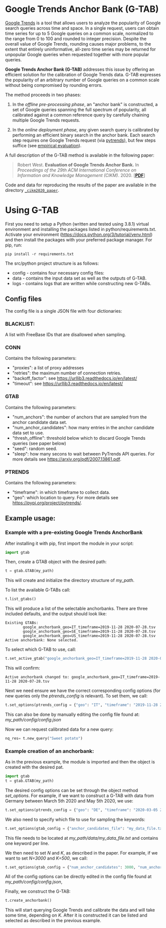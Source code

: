 # Google Trends Anchor Bank (G-TAB)

[Google Trends](https://trends.google.com/) is a tool that allows users to analyze the popularity of Google search queries across time and space.
In a single request, users can obtain time series for up to 5 Google queries on a common scale, normalized to the range from 0 
to 100 and rounded to integer precision.
Despite the overall value of Google Trends, rounding causes major problems, to the extent that entirely uninformative, 
all-zero time series may be returned for unpopular Google queries when requested together with more popular queries.

**Google Trends Anchor Bank (G-TAB)**
addresses this issue by offering an efficient solution for the calibration of Google Trends data.
G-TAB expresses the popularity of an arbitrary number of Google queries on a common scale without being compromised by 
rounding errors.

The method proceeds in two phases:

1.  In the *offline pre-processing phase*, an "anchor bank" is constructed, a set of Google queries spanning the full spectrum 
of popularity, all calibrated against a common reference query by carefully chaining multiple Google Trends requests.

2. In the *online deployment phase*, any given search query is calibrated by performing an efficient binary search in the anchor bank.
Each search step requires one Google Trends request (via [pytrends](https://github.com/GeneralMills/pytrends)), but few
 steps suffice (see [empirical evaluation](https://arxiv.org/abs/2007.13861)).

A full description of the G-TAB method is available in the following paper:

> Robert West. **Evaluation of Google Trends Anchor Bank.** In *Proceedings of the 29th ACM International Conference on Information and Knowledge Management (CIKM)*. 2020. [**[PDF](https://arxiv.org/abs/2007.13861)**]

Code and data for reproducing the results of the paper are available in the directory [`_cikm2020_paper`](_cikm2020_paper).

# Using G-TAB

First you need to setup a Python (written and tested using 3.8.1) virtual environment and installing the packages listed
in python/requirements.txt. Activate your environment (https://docs.python.org/3/tutorial/venv.html) and then install 
the packages with your preferred package manager. 
For pip, run:

~~~
pip install -r requirements.txt
~~~

The src/python project structure is as follows:
- config - contains four necessary config files:
- data - contains the input data set as well as the outputs of G-TAB.
- logs - contains logs that are written while constructing new G-TABs.

## Config files 
The config file is a single JSON file with four dictionaries:

### BLACKLIST:
A list with FreeBase IDs that are disallowed when sampling.

### CONN
Contains the following parameters:
- "proxies": a list of proxy addresses
- "retries": the maximum number of connection retries.
- "backoff_factor": see https://urllib3.readthedocs.io/en/latest/
- "timeout": see https://urllib3.readthedocs.io/en/latest/

### GTAB
Contains the following parameters:
- "num_anchors": the number of anchors that are sampled from the anchor candidate data set.
- "num_anchor_candidates": how many entries in the anchor candidate data set to use.
- "thresh_offline": threshold below which to discard Google Trends queries (see paper below)
- "seed": random seed.
- "sleep": how many secons to wait between PyTrends API queries.
For more details see https://arxiv.org/pdf/2007.13861.pdf.

### PTRENDS
Contains the following parameters:
- "timeframe": in which timeframe to collect data.
- "geo": which location to query.
For more details see https://pypi.org/project/pytrends/.


## Example usage:

### Example with a pre-existing Google Trends AnchorBank
After installing it with pip, first import the module in your script:
~~~python
import gtab
~~~

Then, create a GTAB object with the desired path:
~~~python
t = gtab.GTAB(my_path)
~~~
This will create and initialize the directory structure of *my_path*.

To list the available G-TABs call:
~~~python
t.list_gtabs()
~~~
This will produce a list of the selectable anchorbanks. There are three included defaults, and the output should look like:
~~~
Existing GTABs:
        google_anchorbank_geo=IT_timeframe=2019-11-28 2020-07-28.tsv
        google_anchorbank_geo=SE_timeframe=2019-11-28 2020-07-28.tsv
        google_anchorbank_geo=US_timeframe=2019-11-28 2020-07-28.tsv
Active anchorbank: None selected.
~~~

To select which G-TAB to use, call:
~~~python
t.set_active_gtab("google_anchorbank_geo=IT_timeframe=2019-11-28 2020-07-28.tsv")
~~~
This will confirm:
~~~
Active anchorbank changed to: google_anchorbank_geo=IT_timeframe=2019-11-28 2020-07-28.tsv
~~~

Next we need ensure we have the correct corresponding config options (for new queries only the *ptrends_config* is relevant). To set them, we call:
~~~python
t.set_options(ptrends_config = {"geo": "IT", "timeframe": "2019-11-28 2020-07-28" })
~~~
This can also be done by manually editing the config file found at: *my_path/config/config.json*

Now we can request calibrated data for a new query:
~~~python
nq_res= t.new_query("Sweet potato")
~~~


### Example creation of an anchorbank:
As in the previous example, the module is imported and then the object is created with the desired pat.
~~~python
import gtab
t = gtab.GTAB(my_path)
~~~

The desired config options can be set through the object method *set_options*. For example, if we want to construct a G-TAB with data from Germany between March 5th 2020 and May 5th 2020, we use:

~~~python
t.set_options(ptrends_config = {"geo": "DE", "timeframe": "2020-03-05 2020-05-05"})
~~~

We also need to specify which file to use for sampling the keywords:

~~~python
t.set_options(gtab_config = {"anchor_candidates_file": "my_data_file.txt"})
~~~
This file needs to be located at *my_path/data/my_data_file.txt* and contains one keyword per line.

We then need to set *N* and *K*, as described in the paper. For example, if we want to set *N=3000* and *K=500*, we call:
~~~python
t.set_options(gtab_config = {"num_anchor_candidates": 3000, "num_anchors": 500})
~~~

All of the config options can be directly edited in the config file found at *my_path/config/config.json*,

Finally, we construct the G-TAB:
~~~python
t.create_anchorbank()
~~~
This will start querying Google Trends and calibrate the data and will take some time, depending on *K*. After it is constructed it can be listed and selected as described in the previous example.  


